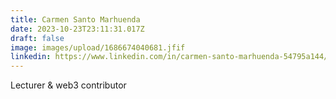 ```yaml
---
title: Carmen Santo Marhuenda
date: 2023-10-23T23:11:31.017Z
draft: false
image: images/upload/1686674040681.jfif
linkedin: https://www.linkedin.com/in/carmen-santo-marhuenda-54795a144/
---
```

Lecturer & web3 contributor
